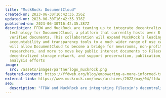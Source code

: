 ```yaml
---
title: "MuckRock: DocumentCloud"
created-on: 2023-06-30T16:42:35.356Z
updated-on: 2023-06-30T16:42:35.376Z
published-on: 2023-06-30T16:42:35.387Z
description: FFDW and MuckRock are teaming up to integrate decentralized storage
  technology for DocumentCloud, a platform that currently hosts over 8 million
  verified documents. This collaboration will expand MuckRock’s leading
  accountability and transparency tools to a much wider range of use cases. It
  will allow DocumentCloud to become a bridge for newsrooms, non-profits,
  researchers, and more to move key public interest documents to Filecoin, a
  decentralized storage network, and support preservation, publication, and
  analysis efforts
image:
  src: /assets/images/partnerlogo_muckrock.png
featured-content: https://ffdweb.org/blog/empowering-a-more-informed-transparent-society-with-decentralized-technology
external-link: https://www.muckrock.com/news/archives/2022/may/04/ffdw-and-muckrock-collaborate-to-bring-documentclo/
seo:
  description: "FFDW and MuckRock are integrating Filecoin's decentralized storage with DocumentCloud to expand preservation and accessibility of over 8 million verified public interest documents."
---
```

